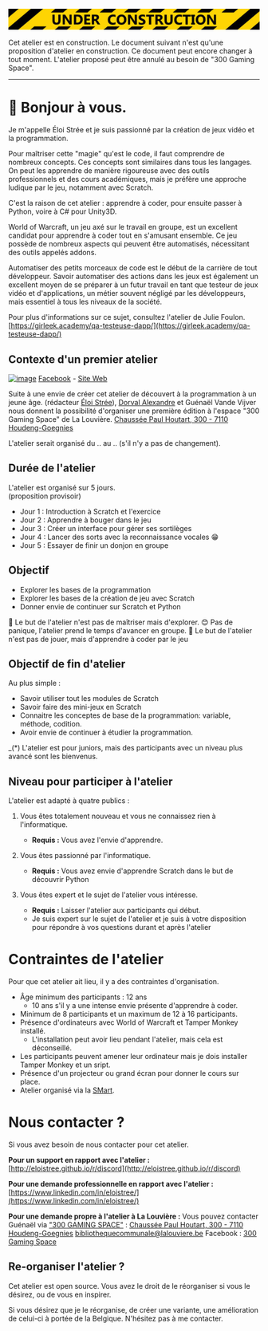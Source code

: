 ![WIP](https://github.com/EloiStree/EloiStree/blob/master/Images/WIP.png)

Cet atelier est en construction.
Le document suivant n'est qu'une proposition d'atelier en construction.
Ce document peut encore changer à tout moment.
L'atelier proposé peut être annulé au besoin de "300 Gaming Space".

---

# 🙌 Bonjour à vous.



Je m'appelle Éloi Strée et je suis passionné par la création de jeux vidéo et la programmation.

Pour maîtriser cette "magie" qu'est le code, il faut comprendre de nombreux concepts. 
Ces concepts sont similaires dans tous les langages. On peut les apprendre de manière rigoureuse avec des outils professionnels et des cours académiques, mais je préfère une approche ludique par le jeu, notamment avec Scratch.

C'est la raison de cet atelier : apprendre à coder, pour ensuite passer à Python, voire à C# pour Unity3D.

World of Warcraft, un jeu axé sur le travail en groupe, est un excellent candidat pour apprendre à coder tout en s'amusant ensemble.
Ce jeu possède de nombreux aspects qui peuvent être automatisés, nécessitant des outils appelés addons.

Automatiser des petits morceaux de code est le début de la carrière de tout développeur. 
Savoir automatiser des actions dans les jeux est également un excellent moyen de se préparer à un futur travail en tant que testeur de jeux vidéo et d'applications, un métier souvent négligé par les développeurs, mais essentiel à tous les niveaux de la société.

Pour plus d'informations sur ce sujet, consultez l'atelier de Julie Foulon.  
[https://girleek.academy/qa-testeuse-dapp/](https://girleek.academy/qa-testeuse-dapp/)  




## Contexte d'un premier atelier

[![image](https://github.com/EloiStree/HelloCarRC/assets/20149493/0428d78c-7bd3-43a3-9c38-2c470dd05083)](https://www.facebook.com/300gamingspace)
[Facebook](https://www.facebook.com/300gamingspace) - [Site Web](https://www.lalouviere.be/loisirs/culture/bibliotheques/actualites/300-gaming-space-un-pole-jeux-video-a-houdeng)

Suite à une envie de créer cet atelier de découvert à la programmation à un jeune âge. (rédacteur [Éloi Strée](https://www.linkedin.com/in/eloistree/)), [Dorval Alexandre](https://www.linkedin.com/in/alexandre-dorval/) et Guénaël Vande Vijver nous donnent la possibilité d'organiser une première édition à l'espace "300 Gaming Space" de La Louvière.
[Chaussée Paul Houtart, 300 - 7110 Houdeng-Goegnies](https://maps.app.goo.gl/hfouJ5wBncgeBWDE7)

L'atelier serait organisé du .. au  .. (s'il n'y a pas de changement).

## Durée de l'atelier

L'atelier est organisé sur 5 jours.  
(proposition provisoir)  
- Jour 1 : Introduction à Scratch et l'exercice
- Jour 2 : Apprendre à bouger dans le jeu
- Jour 3 : Créer un interface pour gérer ses sortilèges
- Jour 4 : Lancer des sorts avec la reconnaissance vocales 😁
- Jour 5 : Essayer de finir un donjon en groupe

## Objectif
- Explorer les bases de la programmation
- Explorer les bases de la création de jeu avec Scratch
- Donner envie de continuer sur Scratch et Python

🎯 Le but de l'atelier n'est pas de maîtriser mais d'explorer.
😊 Pas de panique, l'atelier prend le temps d'avancer en groupe.
🚨 Le but de l'atelier n'est pas de jouer, mais d'apprendre à coder par le jeu

## Objectif de fin d'atelier

Au plus simple :
- Savoir utiliser tout les modules de Scratch
- Savoir faire des mini-jeux en Scratch
- Connaitre les conceptes de base de la programmation: variable, méthode, codition.
- Avoir envie de continuer à étudier la programmation.
     
_(*) L'atelier est pour juniors, mais des participants avec un niveau plus avancé sont les bienvenus. 

## Niveau pour participer à l'atelier
L'atelier est adapté à quatre publics :

1. Vous êtes totalement nouveau et vous ne connaissez rien à l'informatique.
   - **Requis :** Vous avez l'envie d'apprendre.

2. Vous êtes passionné par l'informatique.
   - **Requis :** Vous avez envie d'apprendre Scratch dans le but de découvrir Python

4. Vous êtes expert et le sujet de l'atelier vous intéresse.
   - **Requis :** Laisser l'atelier aux participants qui début.
   - Je suis expert sur le sujet de l'atelier et je suis à votre disposition pour répondre à vos questions durant et après l'atelier

# Contraintes de l'atelier

Pour que cet atelier ait lieu, il y a des contraintes d'organisation.

- Âge minimum des participants : 12 ans
   - 10 ans s'il y a une intense envie présente d'apprendre à coder.
- Minimum de 8 participants et un maximum de 12 à 16 participants.
- Présence d'ordinateurs avec World of Warcraft et Tamper Monkey installé.
   - L'installation peut avoir lieu pendant l'atelier, mais cela est déconseillé.
- Les participants peuvent amener leur ordinateur mais je dois installer Tamper Monkey et un sript.
- Présence d'un projecteur ou grand écran pour donner le cours sur place.
- Atelier organisé via la [SMart](https://smartbe.be/fr).

# Nous contacter ?

Si vous avez besoin de nous contacter pour cet atelier.

**Pour un support en rapport avec l'atelier :**
[http://eloistree.github.io/r/discord](http://eloistree.github.io/r/discord)

**Pour une demande professionnelle en rapport avec l'atelier :**
[https://www.linkedin.com/in/eloistree/](https://www.linkedin.com/in/eloistree/)

**Pour une demande propre à l'atelier à La Louvière :**
Vous pouvez contacter Guénaël via ["300 GAMING SPACE"](https://www.lalouviere.be/loisirs/culture/bibliotheques/actualites/300-gaming-space-un-pole-jeux-video-a-houdeng) :
[Chaussée Paul Houtart, 300 - 7110 Houdeng-Goegnies](https://maps.app.goo.gl/hfouJ5wBncgeBWDE7)
bibliothequecommunale@lalouviere.be
Facebook : [300 Gaming Space](https://www.facebook.com/300gamingspace)

## Re-organiser l'atelier ?

Cet atelier est open source.
Vous avez le droit de le réorganiser si vous le désirez, ou de vous en inspirer.

Si vous désirez que je le réorganise, de créer une variante, une amélioration de celui-ci à portée de la Belgique.
N'hésitez pas à me contacter.

